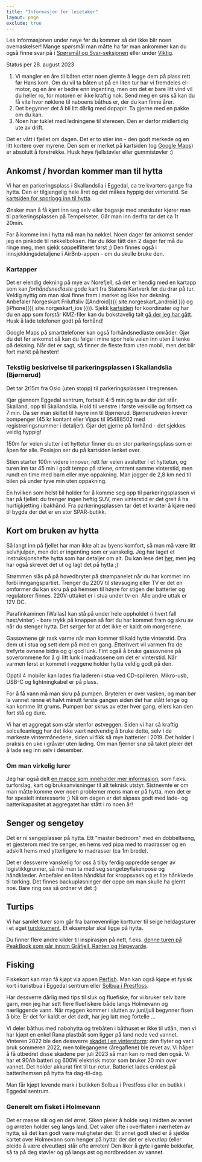 ```yaml
---
title: "Informasjon for leietaker"
layout: page
exclude: true
---
```


Les informasjonen under nøye før du kommer så det ikke blir noen overraskelser!
Mange spørsmål man måtte ha før man ankommer kan du også finne svar på i [Spørsmål og Svar-seksjonen](/faq) eller under [Viktig](/important).

<div class="alert alert-warning">
Status per 28. august 2023 
<ol>
<li>Vi mangler en åre til båten etter noen glemte å legge dem på plass rett før Hans kom. Om du vil ta båten ut på en liten tur har vi fremdeles el-motor, og en åre er bedre enn ingenting, men om det er bare litt vind vil du heller ro, for motoren er ikke kraftig nok. Send meg en sms så kan du få vite hvor nøklene til naboens båthus er, der du kan finne årer.</li>
<li>Det begynner det å bli litt dårlig med dopapir. Ta gjerne med en pakke om du kan.</li>
<li>Noen har tuklet med ledningene til stereoen. Den er derfor midlertidig ute av drift.</li>
</ol>
</div>

<div class="alert alert-primary">
Det er vått i fjellet om dagen. Det er to stier inn - den godt merkede og en litt kortere over myrene.
Den som er merket på kartsiden (og <a href="https://www.holmevann.no/map#google-maps-fra-parkeringsplassen-til-hytta">Google Maps</a>) er absolutt å foretrekke. Husk høye fjellstøvler eller gummistøvler :)
</div>

<div id="toc-insert"></div>

## Ankomst / hvordan kommer man til hytta

Vi har en parkeringsplass i Skallandslia i Eggedal, ca tre kvarters gange fra hytta. Den er tilgjengelig hele året og det måkes hyppig der vinterstid. Se [kartsiden for sporlogg inn til hytta](/map.html#google-maps-fra-parkeringsplassen-til-hytta).

Ønsker man å få kjørt inn seg selv eller bagasje med snøskuter kjører man til parkeringsplassen på Tempelseter. Går man inn derfra tar det ca 1t 20min.

For å komme inn i hytta må man ha nøkkel. Noen dager før ankomst sender jeg en pinkode til nøkkelboksen. Har du ikke fått den 2 dager før må du ringe meg, men sjekk søppelfilteret først ;) Den finnes også i innsjekkingsdetaljene i AirBnb-appen - om du skulle bruke den.

### Kartapper

Det er elendig dekning på mye av Norefjell, så det er hendig med en kartapp som kan _forhåndsnedlaste_ gode kart fra Statens Kartverk før du drar på tur. Veldig nyttig om man skal finne fram i mørket og ikke har dekning. Anbefaler Norgeskart Friluftsliv ([Android]({{ site.norgeskart_android }}) og [iPhone]({{ site.norgeskart_ios }})). Sjekk [kartsiden](/kart.html) for koordinater og har du en app som forstår KMZ-filer kan du bokstavelig talt [gå der jeg har gått][kmz]. Husk å lade telefonen godt på forhånd!

Google Maps på smarttelefoner kan også forhåndsnedlaste områder. Gjør du det før ankomst så kan du følge i mine spor hele veien inn uten å tenke på dekning. Når det er sagt, så finner de fleste fram uten mobil, men det blir fort mørkt på høsten!

### Tekstlig beskrivelse til parkeringsplassen i Skallandslia (Bjørnerud)

Det tar 2t15m fra Oslo (uten stopp) til parkeringsplassen i tregrensen.

Kjør gjennom Eggedal sentrum, fortsett 4-5 min og ta av der det står Skalland, opp til Skallandslia. Hold til venstre i første veiskille og fortsett ca 7 min. Da ser man skiltet til høyre inn til Bjørnerud. Bjørnerudveien krever bompenger (45 kr kontant eller Vipps til 95488502 med registreringsnummer i detaljer). Gjør det gjerne på forhånd - det sjekkes veldig hyppig!

150m før veien slutter i et hyttetur finner du en stor parkeringsplass som er åpen for alle. Posisjon ser du på kartsiden lenket over.

Stien starter 100m videre innover, rett før veien avslutter i et hyttetun, og turen inn tar 45 min i godt tempo på stiene, omtrent samme vinterstid, men rundt en time med barn eller mye oppakning. Man jogger de 2,8 km ned til bilen på under tyve min uten oppakning.

En hvilken som helst bil holder for å komme seg opp til parkeringsplassen vi har på fjellet: du trenger ingen heftig SUV, men vinterstid er det greit å ha hurtigkjetting i bakhånd. Fra parkeringsplassen tar det et kvarter å kjøre ned til bygda der det er en stor SPAR-butikk.

## Kort om bruken av hytta

Så langt inn på fjellet har man ikke alt av byens komfort, så man må være litt selvhjulpen, men det er ingenting som er vanskelig. Jeg har laget et instruksjonshefte hytta som har detaljer om alt. Du kan lese det [her](https://docs.google.com/document/d/1NpuBRGMA6w90_756cMcHjl3q-KFJMSvRIDl7vA4wqi8/export?format=pdf), men jeg har også skrevet det ut og lagt det på hytta ;)

Strømmen slås på på hovedbryter på strømpanelet når du har kommet inn forbi inngangspartiet. Trenger du 220V til støvsuging eller TV er det en omformer du kan skru på på hemsen til høyre for stigen der batterier og regulatorer finnes. 220V-uttaket er i stua under tv-en. Alle andre uttak er 12V DC.

Parafinkaminen (Wallas) kan stå på under hele oppholdet (i hvert fall høst/vinter) - bare trykk på knappen så fort du har kommet fram og skru av når du stenger hytta. Det sørger for at det ikke er kaldt om morgenene.

Gassovnene gir rask varme når man kommer til kald hytte vinterstid. Dra dem ut i stua og sett dem på med en gang. Etterhvert vil varmen fra de trefyrte ovnene bidra og gi god lunk. Fint også å bruke gassovnene på soverommene for å gi litt lunk i madrassene om det er vinterstid. Når varmen først er kommet i veggene holder hytta veldig godt på den.

Opptil 4 mobiler kan lades fra laderen i stua ved CD-spilleren. Mikro-usb, USB-C og lightningkabel er på plass.

For å få vann må man skru på pumpen. Bryteren er over vasken, og man bør la vannet renne et halvt minutt første gangen siden det har stått lenge og kan komme litt grums. Pumpen bør skrus av etter hver gang, ellers kan den fort stå og dure.

Vi har et aggregat som står utenfor østveggen. Siden vi har så kraftig solcelleanlegg har det ikke vært nødvendig å bruke dette, selv i de mørkeste vintermånedene, siden vi fikk så mye batterier i 2019. Det holder i praksis en uke i gråvær uten lading. Om man fjerner snø på taket pleier det å lade seg inn selv i desember.

### Om man virkelig lurer

Jeg har også delt [en mappe som inneholder mer informasjon][delt-mappe], som f.eks. turforslag, kart og bruksanvisninger til alt teknisk utstyr. Sistnevnte er om man måtte komme over noen problemer mens man er på hytta, men det er for spesielt interesserte ;) Nå om dagen er det såpass godt med lade- og batterikapasitet at aggregatet har stått i ro noen år!

## Senger og sengetøy

Det er ni sengeplasser på hytta. Ett "master bedroom" med en dobbeltseng, et gjesterom med tre senger, en hems ved pipa med to madrasser og en adskilt hems med ytterligere to madrasser (ca 1m brede).

Det er dessverre vanskelig for oss å tilby ferdig oppredde senger av logistikkgrunner, så må man ta med seg sengetøy/lakenpose og håndklæder. Anbefaler en liten håndklut for kroppsvask og et lite hånklæde til tørking. Det finnes backupløsninger der oppe om man skulle ha glemt noe. Bare ring oss så ordner vi det :)

## Turtips

Vi har samlet turer som går fra barnevennlige kortturer til seige heldagsturer i et eget [turdokument](https://docs.google.com/document/d/1KWRSm9DqvJWtyorWKoDkPmatba03AcEHewSEBcQ9AX0/edit?usp=sharing). Et eksemplar skal ligge på hytta.

Du finner flere andre kilder til inspirasjon på nett, f.eks. [denne turen på PeakBook som går innom Gråfjell, Ranten og Høgevarde](https://peakbook.org/no/tour/103240/Vandring+p%C3%A5+Norefjells+tak+-+Gr%C3%A5fjell%2C+H%C3%B8gevarde+....html).

## Fisking

Fiskekort kan man få kjøpt via appen [Perfish](https://www.perfish.no). Man kan også kjøpe et fysisk kort i turistbua i Eggedal sentrum eller [Solbua i Prestfoss](https://solbua.no).

Har dessverre dårlig med tips til sluk og fluefiske, for vi bruker selv bare garn, men jeg har sett flere fluefiskere både langs Holmevann og nærliggende vann. Når myggen kommer i slutten av juni/juli begynner fisen å bite. Er det for kaldt er det dødt, har jeg latt meg fortelle ...

Vi deler båthus med nabohytta og trebåten i båthuset er ikke til utlån, men vi har kjøpt en enkel Rana plastbåt som ligger på land nede ved vannet. Vinteren 2022 ble den dessverre [skadet i en vinterstorm](/2022/08/08/etter-stormen.html): den flyter og var i bruk sommeren 2022, men tollegangene (åregaflene) ble revet av. Vi håper å få utbedret disse skadene per juli 2023 så man kan ro med den også. Vi har et 90Ah batteri og 600W elektrisk motor som bruker 20 min over vannet. Det holder akkurat fint til tur-retur. Batteriet lades enklest på batterihemsen på hytta fra dag-til-dag.

Man får kjøpt levende mark i butikken Solbua i Prestfoss eller en butikk i Eggedal sentrum.

### Generelt om fisket i Holmevann

Det er masse sik og en del ørret. Siken pleier å holde seg i midten av annet og ørreten holder seg langs land. Det vaker ofte i overflaten i nærheten av hytta, så det kan godt være muligheter der. Et annet godt sted er å sjekke kartet over Holmevann som henger på hytta: der det er elveutløp (eller pleide å være elveutløp) står ofte ørreten! Den liker å gyte i gamle bekkefar, så ta på deg støvler og gå langs øst og nordbredden av vannet.

[delt-mappe]: https://drive.google.com/drive/folders/0BxoftKRQ6vR7bkc0U0JIdHdlejg?resourcekey=0-qfLfvTomKY4Qg2sojQEKwg&usp=sharing
[kmz]: https://www.holmevann.no/map#kmzkml-filer-for-kart-apper
